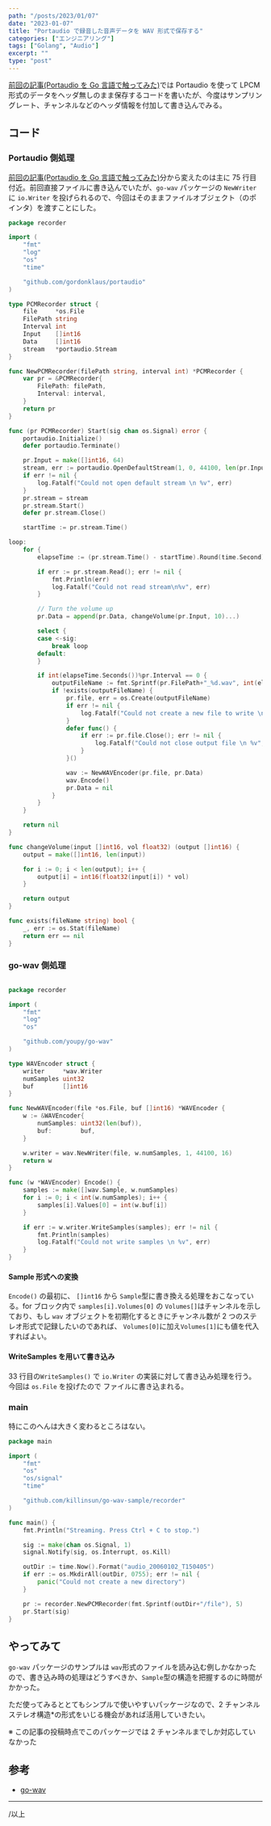 ```yaml
---
path: "/posts/2023/01/07"
date: "2023-01-07"
title: "Portaudio で録音した音声データを WAV 形式で保存する"
categories: ["エンジニアリング"]
tags: ["Golang", "Audio"]
excerpt: ""
type: "post"
---
```


[前回の記事(Portaudio を Go 言語で触ってみた)](https://blog.killinsun.com/posts/2023/01/02/portaudio_go)では Portaudio を使って LPCM 形式のデータをヘッダ無しのまま保存するコードを書いたが、今度はサンプリングレート、チャンネルなどのヘッダ情報を付加して書き込んでみる。

## コード

### Portaudio 側処理

[前回の記事(Portaudio を Go 言語で触ってみた)](https://blog.killinsun.com/posts/2023/01/02/portaudio_go)分から変えたのは主に 75 行目付近。前回直接ファイルに書き込んでいたが、`go-wav` パッケージの `NewWriter` に `io.Writer` を投げられるので、今回はそのままファイルオブジェクト（のポインタ）を渡すことにした。

```go:title=recorder/pcm.go
package recorder

import (
    "fmt"
    "log"
    "os"
    "time"

	"github.com/gordonklaus/portaudio"
)

type PCMRecorder struct {
	file     *os.File
	FilePath string
	Interval int
	Input    []int16
	Data     []int16
	stream   *portaudio.Stream
}

func NewPCMRecorder(filePath string, interval int) *PCMRecorder {
	var pr = &PCMRecorder{
		FilePath: filePath,
		Interval: interval,
	}
	return pr
}

func (pr PCMRecorder) Start(sig chan os.Signal) error {
	portaudio.Initialize()
	defer portaudio.Terminate()

	pr.Input = make([]int16, 64)
	stream, err := portaudio.OpenDefaultStream(1, 0, 44100, len(pr.Input), pr.Input)
	if err != nil {
		log.Fatalf("Could not open default stream \n %v", err)
	}
	pr.stream = stream
	pr.stream.Start()
	defer pr.stream.Close()

	startTime := pr.stream.Time()

loop:
	for {
		elapseTime := (pr.stream.Time() - startTime).Round(time.Second)

		if err := pr.stream.Read(); err != nil {
			fmt.Println(err)
			log.Fatalf("Could not read stream\n%v", err)
		}

		// Turn the volume up
		pr.Data = append(pr.Data, changeVolume(pr.Input, 10)...)

		select {
		case <-sig:
			break loop
		default:
		}

		if int(elapseTime.Seconds())%pr.Interval == 0 {
			outputFileName := fmt.Sprintf(pr.FilePath+"_%d.wav", int(elapseTime.Seconds()))
			if !exists(outputFileName) {
				pr.file, err = os.Create(outputFileName)
				if err != nil {
					log.Fatalf("Could not create a new file to write \n %v", err)
				}
				defer func() {
					if err := pr.file.Close(); err != nil {
						log.Fatalf("Could not close output file \n %v", err)
					}
				}()

				wav := NewWAVEncoder(pr.file, pr.Data)
				wav.Encode()
				pr.Data = nil
			}
		}
	}

	return nil
}

func changeVolume(input []int16, vol float32) (output []int16) {
	output = make([]int16, len(input))

	for i := 0; i < len(output); i++ {
		output[i] = int16(float32(input[i]) * vol)
	}

	return output
}

func exists(fileName string) bool {
	_, err := os.Stat(fileName)
	return err == nil
}
```

### go-wav 側処理

```go:title=recorder/wav.go

package recorder

import (
	"fmt"
	"log"
	"os"

	"github.com/youpy/go-wav"
)

type WAVEncoder struct {
	writer     *wav.Writer
	numSamples uint32
	buf        []int16
}

func NewWAVEncoder(file *os.File, buf []int16) *WAVEncoder {
	w := &WAVEncoder{
		numSamples: uint32(len(buf)),
		buf:        buf,
	}

	w.writer = wav.NewWriter(file, w.numSamples, 1, 44100, 16)
	return w
}

func (w *WAVEncoder) Encode() {
	samples := make([]wav.Sample, w.numSamples)
	for i := 0; i < int(w.numSamples); i++ {
		samples[i].Values[0] = int(w.buf[i])
	}

	if err := w.writer.WriteSamples(samples); err != nil {
		fmt.Println(samples)
		log.Fatalf("Could not write samples \n %v", err)
	}
}
```

#### Sample 形式への変換

`Encode()` の最初に、 `[]int16` から `Sample`型に書き換える処理をおこなっている。for ブロック内で `samples[i].Volumes[0]` の `Volumes[]`はチャンネルを示しており、もし `wav` オブジェクトを初期化するときにチャンネル数が 2 つのステレオ形式で記録したいのであれば、 `Volumes[0]`に加え`Volumes[1]`にも値を代入すればよい。

#### WriteSamples を用いて書き込み

33 行目の`WriteSamples()` で `io.Writer` の実装に対して書き込み処理を行う。今回は `os.File` を投げたので ファイルに書き込まれる。

### main

特にこのへんは大きく変わるところはない。

```go:title=main.go
package main

import (
	"fmt"
	"os"
	"os/signal"
	"time"

	"github.com/killinsun/go-wav-sample/recorder"
)

func main() {
	fmt.Println("Streaming. Press Ctrl + C to stop.")

	sig := make(chan os.Signal, 1)
	signal.Notify(sig, os.Interrupt, os.Kill)

	outDir := time.Now().Format("audio_20060102_T150405")
	if err := os.MkdirAll(outDir, 0755); err != nil {
		panic("Could not create a new directory")
	}

	pr := recorder.NewPCMRecorder(fmt.Sprintf(outDir+"/file"), 5)
	pr.Start(sig)
}

```

## やってみて

`go-wav` パッケージのサンプルは `wav`形式のファイルを読み込む例しかなかったので、書き込み時の処理はどうすべきか、`Sample`型の構造を把握するのに時間がかかった。

ただ使ってみるととてもシンプルで使いやすいパッケージなので、2 チャンネルステレオ構造\*の形式をいじる機会があれば活用していきたい。

※ この記事の投稿時点でこのパッケージでは 2 チャンネルまでしか対応していなかった

## 参考

- [go-wav](https://pkg.go.dev/github.com/youpy/go-wav?utm_source=godoc)

---

/以上
